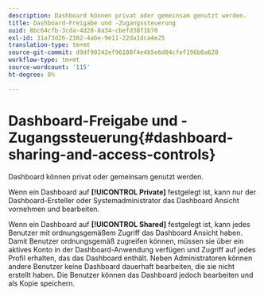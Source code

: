 ```yaml
---
description: Dashboard können privat oder gemeinsam genutzt werden.
title: Dashboard-Freigabe und -Zugangssteuerung
uuid: 8bc64cfb-3cda-4d28-8a34-cbefd38f1b70
exl-id: 31a73d26-2382-4abe-9e11-22da1dca4e25
translation-type: tm+mt
source-git-commit: d9df90242ef96188f4e4b5e6d04cfef196b0a628
workflow-type: tm+mt
source-wordcount: '115'
ht-degree: 8%

---
```


# Dashboard-Freigabe und -Zugangssteuerung{#dashboard-sharing-and-access-controls}

Dashboard können privat oder gemeinsam genutzt werden.

Wenn ein Dashboard auf **[!UICONTROL Private]** festgelegt ist, kann nur der Dashboard-Ersteller oder Systemadministrator das Dashboard Ansicht vornehmen und bearbeiten.

Wenn ein Dashboard auf **[!UICONTROL Shared]** festgelegt ist, kann jedes Benutzer mit ordnungsgemäßem Zugriff das Dashboard Ansicht haben. Damit Benutzer ordnungsgemäß zugreifen können, müssen sie über ein aktives Konto in der Dashboard-Anwendung verfügen und Zugriff auf jedes Profil erhalten, das das Dashboard enthält. Neben Administratoren können andere Benutzer keine Dashboard dauerhaft bearbeiten, die sie nicht erstellt haben. Die Benutzer können das Dashboard jedoch bearbeiten und als Kopie speichern.

